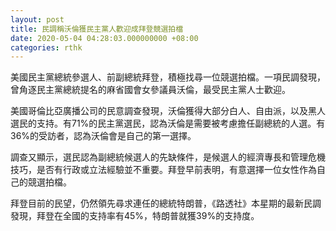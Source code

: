 ```yaml
---
layout: post
title: 民調稱沃倫獲民主黨人歡迎成拜登競選拍檔
date: 2020-05-04 04:28:03.000000000 +08:00
categories: rthk
---
```


美國民主黨總統參選人、前副總統拜登，積極找尋一位競選拍檔。一項民調發現，曾角逐民主黨總統提名的麻省國會女參議員沃倫，最受民主黨人士歡迎。

美國哥倫比亞廣播公司的民意調查發現，沃倫獲得大部分白人、自由派，以及黑人選民的支持。有71%的民主黨選民，認為沃倫是需要被考慮擔任副總統的人選。有36%的受訪者，認為沃倫會是自己的第一選擇。

調查又顯示，選民認為副總統候選人的先缺條件，是候選人的經濟專長和管理危機技巧，是否有行政或立法經驗並不重要。拜登早前表明，有意選擇一位女性作為自己的競選拍檔。

拜登目前的民望，仍然領先尋求連任的總統特朗普，《路透社》本星期的最新民調發現，拜登在全國的支持率有45%，特朗普就獲39%的支持度。
